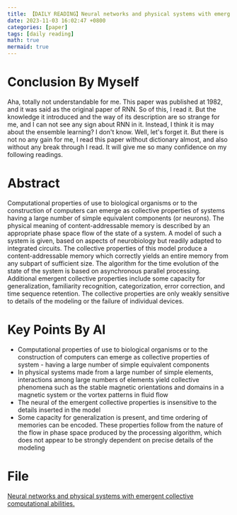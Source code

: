 ```yaml
---
title: 【DAILY READING】Neural networks and physical systems with emergent collective computational abilities
date: 2023-11-03 16:02:47 +0800
categories: [paper]
tags: [daily reading]
math: true
mermaid: true
---
```



# Conclusion By Myself
Aha, totally not understandable for me. This paper was published at 1982, and it was said as the original paper of RNN. So of this, I read it. But the knowledge it introduced and the way of its description are so strange for me, and I can not see any sign about RNN in it. Instead, I think it is may about the ensemble learning? I don't know. Well, let's forget it.
But there is not no any gain for me, I read this paper without dictionary almost, and also without any break through I read. It will give me so many confidence on my following readings.
# Abstract
Computational properties of use to biological organisms or to the construction of computers can emerge as collective properties of systems having a large number of simple equivalent components (or neurons).
The physical meaning of content-addressable memory is described by an appropriate phase space flow of the state of a system.
A model of such a system is given, based on aspects of neurobiology but readily adapted to integrated circuits.
The collective properties of this model produce a content-addressable memory which correctly yields an entire memory from any subpart of sufficient size.
The algorithm for the time evolution of the state of the system is based on asynchronous parallel processing.
Additional emergent collective properties include some capacity for generalization, familiarity recognition, categorization, error correction, and time sequence retention.
The collective properties are only weakly sensitive to details of the modeling or the failure of individual devices.
# Key Points By AI
- Computational properties of use to biological organisms or to the construction of computers can emerge as collective properties of system - having a large number of simple equivalent components
- In physical systems made from a large number of simple elements, interactions among large numbers of elements yield collective phenomena such as the stable magnetic orientations and domains in a magnetic system or the vortex patterns in fluid flow
- The neural of the emergent collective properties is insensitive to the details inserted in the model
- Some capacity for generalization is present, and time ordering of memories can be encoded. These properties follow from the nature of the flow in phase space produced by the processing algorithm, which does not appear to be strongly dependent on precise details of the modeling

# File
[Neural networks and physical systems with emergent collective computational abilities.](https://www.pnas.org/doi/abs/10.1073/pnas.79.8.2554) 